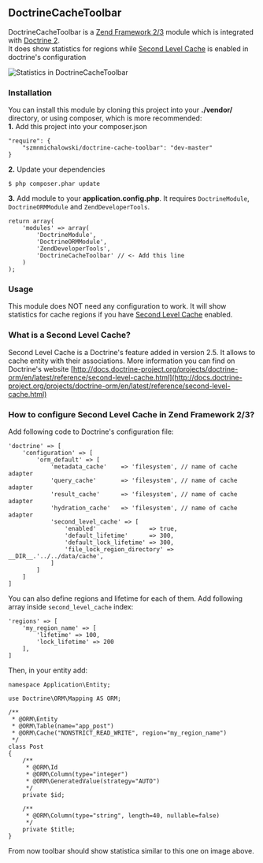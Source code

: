## DoctrineCacheToolbar

DoctrineCacheToolbar is a [Zend Framework 2/3](http://framework.zend.com/) module which is integrated with [Doctrine 2](http://www.doctrine-project.org/).<br/>
It does show statistics for regions while [Second Level Cache](http://docs.doctrine-project.org/projects/doctrine-orm/en/latest/reference/second-level-cache.html) is enabled in doctrine's configuration    

![Statistics in DoctrineCacheToolbar](http://i.imgur.com/Vu5trCG.png)

### Installation

You can install this module by cloning this project into your **./vendor/** directory, or using composer, which is more recommended:<br/>
**1.**
Add this project into your composer.json
```
"require": {
    "szmnmichalowski/doctrine-cache-toolbar": "dev-master"
}
```
**2.**
Update your dependencies
```
$ php composer.phar update
```

**3.**
Add module to your **application.config.php**. It requires `DoctrineModule`, `DoctrineORMModule` and `ZendDeveloperTools`.
```
return array(
    'modules' => array(
        'DoctrineModule',
        'DoctrineORMModule',
        'ZendDeveloperTools',
        'DoctrineCacheToolbar' // <- Add this line
    )
);
```

### Usage

This module does NOT need any configuration to work. It will show statistics for cache regions if you have [Second Level Cache](http://docs.doctrine-project.org/projects/doctrine-orm/en/latest/reference/second-level-cache.html) enabled.

### What is a Second Level Cache?
Second Level Cache is a Doctrine's feature added in version 2.5. It allows to cache entity with their associations. More information you can find on Doctrine's website [http://docs.doctrine-project.org/projects/doctrine-orm/en/latest/reference/second-level-cache.html](http://docs.doctrine-project.org/projects/doctrine-orm/en/latest/reference/second-level-cache.html)

### How to configure Second Level Cache in Zend Framework 2/3?

Add following code to Doctrine's configuration file:

    'doctrine' => [
        'configuration' => [
            'orm_default' => [
                'metadata_cache'    => 'filesystem', // name of cache adapter
                'query_cache'       => 'filesystem', // name of cache adapter
                'result_cache'      => 'filesystem', // name of cache adapter
                'hydration_cache'   => 'filesystem', // name of cache adapter
                'second_level_cache' => [
                    'enabled'               => true,
                    'default_lifetime'      => 300,
                    'default_lock_lifetime' => 300,
                    'file_lock_region_directory' => __DIR__.'../../data/cache',
                ]
            ]
        ]
    ]
    
You can also define regions and lifetime for each of them. Add following array inside `second_level_cache` index:

    'regions' => [
        'my_region_name' => [
            'lifetime' => 100,
            'lock_lifetime' => 200
        ],
    ]
    
Then, in your entity add:

    namespace Application\Entity;
        
    use Doctrine\ORM\Mapping AS ORM;
        
    /**
     * @ORM\Entity
     * @ORM\Table(name="app_post")
     * @ORM\Cache("NONSTRICT_READ_WRITE", region="my_region_name")
     */
    class Post
    {
        /**
         * @ORM\Id
         * @ORM\Column(type="integer")
         * @ORM\GeneratedValue(strategy="AUTO")
         */
        private $id;
            
        /**
         * @ORM\Column(type="string", length=40, nullable=false)
         */
        private $title;
    }
    
From now toolbar should show statistica similar to this one on image above.